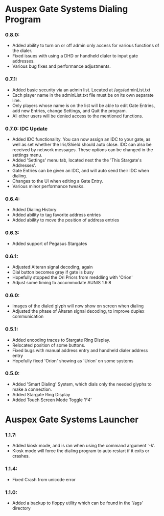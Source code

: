 # Auspex Gate Systems Dialing Program
### 0.8.0:
* Added ability to turn on or off admin only access for various functions of the dialer.
* Fixed issues with using a DHD or handheld dialer to input gate addresses.
* Various bug fixes and performance adjustments.
### 0.7.1:
* Added basic security via an admin list. Located at /ags/adminList.txt
* Each player name in the adminList.txt file must be on its own separate line.
* Only players whose name is on the list will be able to edit Gate Entries, add new Entries, change Settings, and Quit the program.
* All other users will be denied access to the mentioned functions.
### 0.7.0: IDC Update
* Added IDC functionality. You can now assign an IDC to your gate, as well as set whether the Iris/Shield should auto close. IDC can also be received by network messages. These options can be changed in the settings menu.
* Added 'Settings' menu tab, located next the the 'This Stargate's Addresses'.
* Gate Entries can be given an IDC, and will auto send their IDC when dialing.
* Changes to the UI when editing a Gate Entry.
* Various minor performance tweaks.
### 0.6.4:
* Added Dialing History
* Added ability to tag favorite address entries
* Added ability to move the position of address entries
### 0.6.3:
* Added support of Pegasus Stargates
### 0.6.1:
* Adjusted Alteran signal decoding, again
* Dial button becomes gray if gate is busy
* Hopefully stopped the Ori Priors from meddling with 'Orion'
* Adjust some timing to accommodate AUNIS 1.9.8
### 0.6.0:
* Images of the dialed glyph will now show on screen when dialing
* Adjusted the phase of Alteran signal decoding, to improve duplex communication
### 0.5.1:
* Added encoding traces to Stargate Ring Display.
* Relocated position of some buttons.
* Fixed bugs with manual address entry and handheld dialer address entry
* Hopefully fixed 'Orion' showing as 'Urion' on some systems
### 0.5.0:
* Added 'Smart Dialing' System, which dials only the needed glyphs to make a connection.
* Added Stargate Ring Display
* Added Touch Screen Mode Toggle 'F4'

# Auspex Gate Systems Launcher
### 1.1.7:
* Added kiosk mode, and is ran when using the command argument '-k'.
* Kiosk mode will force the dialing program to auto restart if it exits or crashes.
### 1.1.4:
* Fixed Crash from unicode error
### 1.1.0:
* Added a backup to floppy utility which can be found in the '/ags' directory